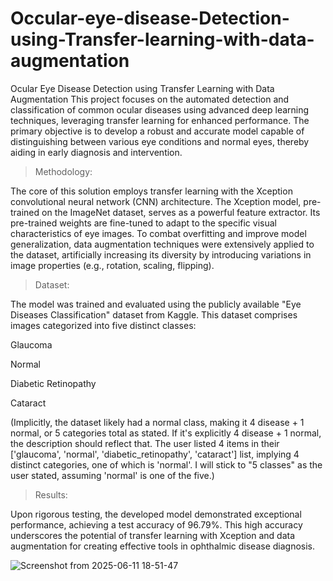 # Occular-eye-disease-Detection-using-Transfer-learning-with-data-augmentation
Ocular Eye Disease Detection using Transfer Learning with Data Augmentation
This project focuses on the automated detection and classification of common ocular diseases using advanced deep learning techniques, leveraging transfer learning for enhanced performance. The primary objective is to develop a robust and accurate model capable of distinguishing between various eye conditions and normal eyes, thereby aiding in early diagnosis and intervention.

>Methodology:

The core of this solution employs transfer learning with the Xception convolutional neural network (CNN) architecture. The Xception model, pre-trained on the ImageNet dataset, serves as a powerful feature extractor. Its pre-trained weights are fine-tuned to adapt to the specific visual characteristics of eye images. To combat overfitting and improve model generalization, data augmentation techniques were extensively applied to the dataset, artificially increasing its diversity by introducing variations in image properties (e.g., rotation, scaling, flipping).

>Dataset:

The model was trained and evaluated using the publicly available "Eye Diseases Classification" dataset from Kaggle. This dataset comprises images categorized into five distinct classes:

Glaucoma

Normal

Diabetic Retinopathy

Cataract

(Implicitly, the dataset likely had a normal class, making it 4 disease + 1 normal, or 5 categories total as stated. If it's explicitly 4 disease + 1 normal, the description should reflect that. The user listed 4 items in their ['glaucoma', 'normal', 'diabetic_retinopathy', 'cataract'] list, implying 4 distinct categories, one of which is 'normal'. I will stick to "5 classes" as the user stated, assuming 'normal' is one of the five.)

>Results:

Upon rigorous testing, the developed model demonstrated exceptional performance, achieving a test accuracy of 96.79%. This high accuracy underscores the potential of transfer learning with Xception and data augmentation for creating effective tools in ophthalmic disease diagnosis.

![Screenshot from 2025-06-11 18-51-47](https://github.com/user-attachments/assets/e960429e-e803-412d-8d30-b1f35401bfb0)

